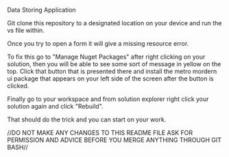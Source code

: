 Data Storing Application

Git clone this repository to a designated location on your device and run the vs file within.

Once you try to open a form it will give a missing resource error.

 To fix this go to "Manage Nuget Packages" after right clicking on your solution, then you will be able to see some sort of message in yellow on the top. 
 Click that button that is presented there and install the metro mordern ui package that appears on your left side of the screen after the button is clicked.
 
 Finally go to your workspace and from solution explorer right click your solution again and click "Rebuild".
 
 That should do the trick and you can start on your work.

//DO NOT MAKE ANY CHANGES TO THIS README FILE ASK FOR PERMISSION AND ADVICE BEFORE YOU MERGE ANYTHING THROUGH GIT BASH//
